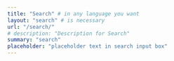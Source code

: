 ```yaml
---
title: "Search" # in any language you want
layout: "search" # is necessary
url: "/search/"
# description: "Description for Search"
summary: "search"
placeholder: "placeholder text in search input box"
---
```

